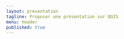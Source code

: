 ```yaml
---
layout: presentation
tagline: Proposer une présentation sur QGIS
menu: header
published: true
---
```



